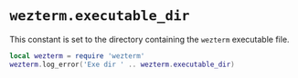 # `wezterm.executable_dir`

This constant is set to the directory containing the `wezterm`
executable file.

```lua
local wezterm = require 'wezterm'
wezterm.log_error('Exe dir ' .. wezterm.executable_dir)
```


